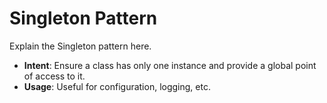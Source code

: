 # Singleton Pattern

Explain the Singleton pattern here.

- **Intent**: Ensure a class has only one instance and provide a global point of access to it.
- **Usage**: Useful for configuration, logging, etc.
